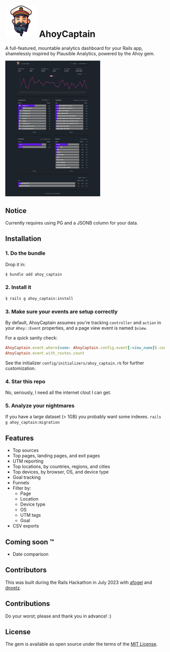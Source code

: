 # <img src="logo.png" style="max-height:100px" /> AhoyCaptain


A full-featured, mountable analytics dashboard for your Rails app, shamelessly inspired by Plausible Analytics, powered by the Ahoy gem.

<a href="https://github.com/joshmn/ahoy_captain/blob/main/ss.png"><img src="ss.png" style="max-width:300px" /></a>
## Notice

Currently requires using PG and a JSONB column for your data.

## Installation

### 1. Do the bundle

Drop it in:

```bash
$ bundle add ahoy_captain
```

### 2. Install it

```bash
$ rails g ahoy_captain:install
```

### 3. Make sure your events are setup correctly

By default, AhoyCaptain assumes you're tracking `controller` and `action` in your `Ahoy::Event` properties, and a page view event is named `$view`. 

For a quick sanity check:

```ruby
AhoyCaptain.event.where(name: AhoyCaptain.config.event[:view_name]).count
AhoyCaptain.event.with_routes.count
```

See the initializer `config/initializers/ahoy_captain.rb` for further customization.

### 4. Star this repo

No, seriously, I need all the internet clout I can get.

### 5. Analyze your nightmares

If you have a large dataset (> 1GB) you probably want some indexes. `rails g ahoy_captain:migration`

## Features

* Top sources
* Top pages, landing pages, and exit pages
* UTM reporting
* Top locations, by countries, regions, and cities
* Top devices, by browser, OS, and device type
* Goal tracking
* Funnels
* Filter by:
    * Page
    * Location
    * Device type
    * OS
    * UTM tags
    * Goal
* CSV exports

## Coming soon ™️

* Date comparison

## Contributors

This was built during the Rails Hackathon in July 2023 with [afogel](https://github.com/afogel) and [dnoetz](https://github.com/dnoetz).

## Contributions

Do your worst; please and thank you in advance! :) 

## License

The gem is available as open source under the terms of the [MIT License](https://opensource.org/licenses/MIT).
